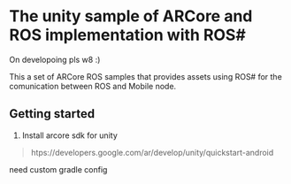# The unity sample of ARCore and ROS implementation with ROS#


On developoing pls w8 :)

This a set of ARCore ROS samples that provides assets using ROS#  for the comunication between ROS and Mobile node.

## Getting started
1. Install arcore sdk for unity
>htps://developers.google.com/ar/develop/unity/quickstart-android

need custom gradle config

